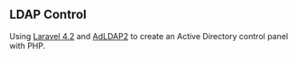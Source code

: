 LDAP Control
----
Using [Laravel 4.2](https://github.com/laravel/laravel) 
and [AdLDAP2](https://github.com/Adldap2/Adldap2) 
to create an Active Directory control panel with PHP.